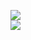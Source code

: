 [![](https://img.shields.io/badge/Made%20With-Github%20Spray-lightgrey.svg?style=for-the-badge&logo=github)](https://github.com/Annihil/github-spray#3848)  
[![](https://i.imgur.com/2DrTn0Z.gif)](https://github.com/Annihil/github-spray)